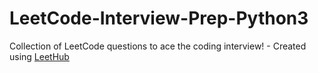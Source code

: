 # LeetCode-Interview-Prep-Python3
Collection of LeetCode questions to ace the coding interview! - Created using [LeetHub](https://github.com/QasimWani/LeetHub)
